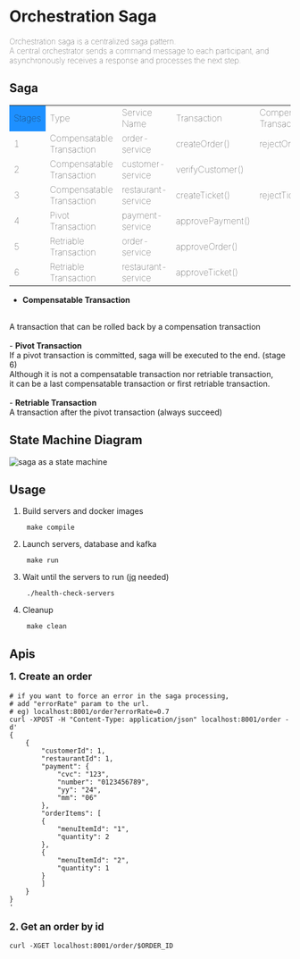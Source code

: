 # Orchestration Saga
<span style="font-weight: lighter">
Orchestration saga is a centralized saga pattern.<br>
A central orchestrator sends a command message to each participant, and asynchronously receives a response and processes the next step.
</span>

## Saga
<table style="text-align: left; vertical-align: center; font-weight: lighter">
<tr>
<td style="background-color: dodgerblue;">Stages</td>
<td>Type</td>
<td>Service Name</td>
<td>Transaction</td>
<td>Compensation Transaction</td>
</tr>
<tr>
<td>1</td>
<td>Compensatable Transaction</td>
<td>order-service</td>
<td>createOrder()</td>
<td>rejectOrder()</td>
</tr>
<tr>
<td>2</td>
<td>Compensatable Transaction</td>
<td>customer-service</td>
<td>verifyCustomer()</td>
<td></td>
</tr>
<tr>
<td>3</td>
<td>Compensatable Transaction</td>
<td>restaurant-service</td>
<td>createTicket()</td>
<td>rejectTicket()</td>
</tr>
<tr>
<td>4</td>
<td>Pivot Transaction</td>
<td>payment-service</td>
<td>approvePayment()</td>
<td></td>
</tr>
<tr>
<td>5</td>
<td>Retriable Transaction</td>
<td>order-service</td>
<td>approveOrder()</td>
<td></td>
</tr>
<tr>
<td>6</td>
<td>Retriable Transaction</td>
<td>restaurant-service</td>
<td>approveTicket()</td>
<td></td>
</tr>
</table>

- <strong>Compensatable Transaction</strong>
<br>
A transaction that can be rolled back by a compensation transaction 
<br><br>
- <strong>Pivot Transaction</strong>
<br>
If a pivot transaction is committed, saga will be executed to the end. (stage 6)<br>
Although it is not a compensatable transaction nor retriable transaction,<br>
it can be a last compensatable transaction or first retriable transaction.
<br><br>
- <strong>Retriable Transaction</strong>
<br>
A transaction after the pivot transaction (always succeed)
<br>

## State Machine Diagram
<img src="https://user-images.githubusercontent.com/17774927/184551539-a2d2b4e5-798d-4f65-a4bd-10d8f01209c0.png" alt="saga as a state machine">


## Usage
1. Build servers and docker images

        make compile
2. Launch servers, database and kafka

        make run
3. Wait until the servers to run (<a href="https://github.com/stedolan/jq">jq</a> needed)

        ./health-check-servers

4. Cleanup

        make clean

## Apis
<p style="font-weight: bold; font-size: 13pt">1. Create an order</p>

    # if you want to force an error in the saga processing,
    # add "errorRate" param to the url.
    # eg) localhost:8001/order?errorRate=0.7
    curl -XPOST -H "Content-Type: application/json" localhost:8001/order -d'
    {
        {
            "customerId": 1,
            "restaurantId": 1,
            "payment": {
                "cvc": "123",
                "number": "0123456789",
                "yy": "24",
                "mm": "06"
            },
            "orderItems": [
            {
                "menuItemId": "1",
                "quantity": 2
            },
            {
                "menuItemId": "2",
                "quantity": 1
            }
            ]
        }
    }
    '


<p style="font-weight: bold; font-size: 13pt">2. Get an order by id</p>

    curl -XGET localhost:8001/order/$ORDER_ID